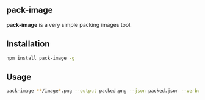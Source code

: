 ## pack-image

**pack-image** is a very simple packing images tool.

## Installation

```sh
npm install pack-image -g
```

## Usage

```sh
pack-image **/image*.png --output packed.png --json packed.json --verbose
```
